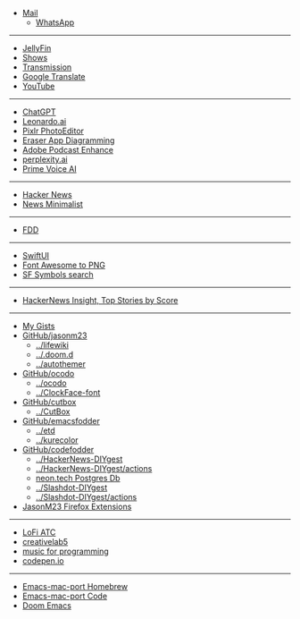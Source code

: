 - [Mail](https://mail.google.com/mail/u/0/#inbox)
    - [WhatsApp](https://web.whatsapp.com/)
- - -
- [JellyFin](http://192.168.1.100:8096/web/index.html#!/home.html)
- [Shows](https://showrss.info/timeline)
- [Transmission](http://192.168.1.100:9091)
- [Google Translate](https://translate.google.com)
- [YouTube](https://youtube.com)
- - -
- [ChatGPT](https://chat.openai.com/)
- [Leonardo.ai](https://app.leonardo.ai/ai-generations)
- [Pixlr PhotoEditor](https://pixlr.com/e/)
- [Eraser App Diagramming](https://app.eraser.io)
- [Adobe Podcast Enhance](https://podcast.adobe.com/enhance)
- [perplexity.ai](https://www.perplexity.ai/)
- [Prime Voice AI](https://beta.elevenlabs.io/speech-synthesis)
- - -
- [Hacker News](https://news.ycombinator.com/)
- [News Minimalist](https://www.newsminimalist.com/)
- - -
- [FDD](http://www.featuredrivendevelopment.com/)
- - -
- [SwiftUI](https://developer.apple.com/documentation/swiftui/)
- [Font Awesome to PNG](https://fa2png.app/)
- [SF Symbols search](https://sfsymbols.com/)
- - - 
- [HackerNews Insight, Top Stories by Score](https://hackernews-insight.vercel.app/story-list-by-score)
- - -
- [My Gists](https://gist.github.com/jasonm23/)
- [GitHub/jasonm23](https://github.com/jasonm23)
    - [../lifewiki](https://github.com/jasonm23/lifewiki)
    - [../.doom.d](https://github.com/jasonm23/.doom.d)
    - [../autothemer](https://github.com/jasonm23/autothemer)
- [GitHub/ocodo](https://github.com/ocodo)
    - [../ocodo](https://github.com/ocodo/ocodo)
    - [../ClockFace-font](https://github.com/ocodo/clockFace-font)
- [GitHub/cutbox](https://github.com/cutbox)
    - [../CutBox](https://github.com/cutbox/CutBox)
- [GitHub/emacsfodder](https://github.com/emacsfodder)
    - [../etd](https://github.com/emacsfodder/etd)
    - [../kurecolor](https://github.com/emacsfodder/kurecolor)
- [GitHub/codefodder](https://github.com/codefodder)
    - [../HackerNews-DIYgest](https://github.com/codefodder/HackerNews-DIYgest)
    - [../HackerNews-DIYgest/actions](https://github.com/codefodder/HackerNews-DIYgest/actions/workflows/hacker-news-diygest-hourly-scrape.yml)
    - [neon.tech Postgres Db](https://neon.tech)
    - [../Slashdot-DIYgest](https://github.com/codefodder/Slashdot-DIYgest)
    - [../Slashdot-DIYgest/actions](https://github.com/codefodder/Slashdot-DIYgest/actions/workflows/slashdot-diygest-email.yml)
- [JasonM23 Firefox Extensions](https://addons.mozilla.org/en-GB/developers/addons)
- - -
- [LoFi ATC](https://www.lofiatc.com/)
- [creativelab5](https://creativelab5.com/)
- [music for programming](https://musicforprogramming.net/latest/)
- [codepen.io](https://codepen.io)
- - -
- [Emacs-mac-port Homebrew](https://github.com/railwaycat/homebrew-emacsmacport)
- [Emacs-mac-port Code](https://bitbucket.org/mituharu/emacs-mac/overview)
- [Doom Emacs](https://github.com/doomemacs/)


